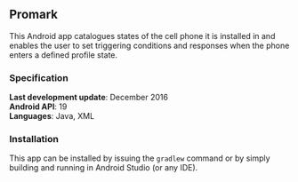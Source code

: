 ## Promark

This Android app catalogues states of the cell phone it is installed in and enables the user to set triggering conditions and responses when the phone enters a defined profile state.

### Specification

**Last development update**: December 2016<br />
**Android API**: 19<br />
**Languages**: Java, XML

### Installation

This app can be installed by issuing the `gradlew` command or by simply building and running in Android Studio (or any IDE).
